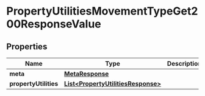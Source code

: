 

# PropertyUtilitiesMovementTypeGet200ResponseValue


## Properties

| Name | Type | Description | Notes |
|------------ | ------------- | ------------- | -------------|
|**meta** | [**MetaResponse**](MetaResponse.md) |  |  [optional] |
|**propertyUtilities** | [**List&lt;PropertyUtilitiesResponse&gt;**](PropertyUtilitiesResponse.md) |  |  [optional] |



